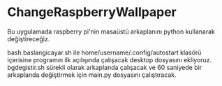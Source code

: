 # ChangeRaspberryWallpaper

Bu uygulamada raspberry pi'nin masaüstü arkaplanını python kullanarak değiştireceğiz.

bash baslangicayar.sh ile home/username/.config/autostart klasörü içerisine programın ilk açılışında çalışacak desktop dosyasını ekliyoruz. bgdegistir.sh sürekli olarak arkaplanda çalışacak ve 60 saniyede bir arkaplanda değiştirmek için main.py dosyasını çalıştıracak.    

